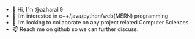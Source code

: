 - 👋 Hi, I’m @azharali9
- 👀 I’m interested in c++/java/python/web(MERN) programming
- 🤝 I’m looking to collaborate on any project related Computer Sciences
- 📫 Reach me on github so we can further discuss.

<!---
azharali9/azharali9 is a ✨ special ✨ repository because its `README.md` (this file) appears on your GitHub profile.
You can click the Preview link to take a look at your changes.
--->
